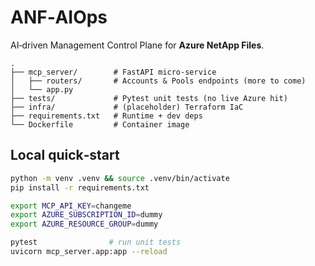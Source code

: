 # ANF‑AIOps

AI‑driven Management Control Plane for **Azure NetApp Files**.

```
.
├── mcp_server/        # FastAPI micro‑service
│   ├── routers/       # Accounts & Pools endpoints (more to come)
│   └── app.py
├── tests/             # Pytest unit tests (no live Azure hit)
├── infra/             # (placeholder) Terraform IaC
├── requirements.txt   # Runtime + dev deps
└── Dockerfile         # Container image
```

## Local quick‑start

```bash
python -m venv .venv && source .venv/bin/activate
pip install -r requirements.txt

export MCP_API_KEY=changeme
export AZURE_SUBSCRIPTION_ID=dummy
export AZURE_RESOURCE_GROUP=dummy

pytest                # run unit tests
uvicorn mcp_server.app:app --reload
```
